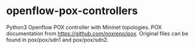 # openflow-pox-controllers
Python3 Openflow POX controller with Mininet topologies. POX documentation from https://github.com/noxrepo/pox. Original files can be found in pox/pox/sdn1 and pox/pox/sdn2. 
